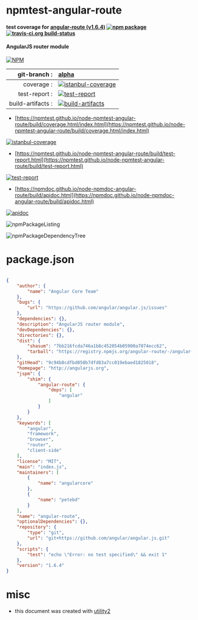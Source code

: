 # npmtest-angular-route

#### test coverage for  [angular-route (v1.6.4)](http://angularjs.org)  [![npm package](https://img.shields.io/npm/v/npmtest-angular-route.svg?style=flat-square)](https://www.npmjs.org/package/npmtest-angular-route) [![travis-ci.org build-status](https://api.travis-ci.org/npmtest/node-npmtest-angular-route.svg)](https://travis-ci.org/npmtest/node-npmtest-angular-route)

#### AngularJS router module

[![NPM](https://nodei.co/npm/angular-route.png?downloads=true&downloadRank=true&stars=true)](https://www.npmjs.com/package/angular-route)

| git-branch : | [alpha](https://github.com/npmtest/node-npmtest-angular-route/tree/alpha)|
|--:|:--|
| coverage : | [![istanbul-coverage](https://npmtest.github.io/node-npmtest-angular-route/build/coverage.badge.svg)](https://npmtest.github.io/node-npmtest-angular-route/build/coverage.html/index.html)|
| test-report : | [![test-report](https://npmtest.github.io/node-npmtest-angular-route/build/test-report.badge.svg)](https://npmtest.github.io/node-npmtest-angular-route/build/test-report.html)|
| build-artifacts : | [![build-artifacts](https://npmtest.github.io/node-npmtest-angular-route/glyphicons_144_folder_open.png)](https://github.com/npmtest/node-npmtest-angular-route/tree/gh-pages/build)|

- [https://npmtest.github.io/node-npmtest-angular-route/build/coverage.html/index.html](https://npmtest.github.io/node-npmtest-angular-route/build/coverage.html/index.html)

[![istanbul-coverage](https://npmtest.github.io/node-npmtest-angular-route/build/screenCapture.buildCi.browser.%252Ftmp%252Fbuild%252Fcoverage.lib.html.png)](https://npmtest.github.io/node-npmtest-angular-route/build/coverage.html/index.html)

- [https://npmtest.github.io/node-npmtest-angular-route/build/test-report.html](https://npmtest.github.io/node-npmtest-angular-route/build/test-report.html)

[![test-report](https://npmtest.github.io/node-npmtest-angular-route/build/screenCapture.buildCi.browser.%252Ftmp%252Fbuild%252Ftest-report.html.png)](https://npmtest.github.io/node-npmtest-angular-route/build/test-report.html)

- [https://npmdoc.github.io/node-npmdoc-angular-route/build/apidoc.html](https://npmdoc.github.io/node-npmdoc-angular-route/build/apidoc.html)

[![apidoc](https://npmdoc.github.io/node-npmdoc-angular-route/build/screenCapture.buildCi.browser.%252Ftmp%252Fbuild%252Fapidoc.html.png)](https://npmdoc.github.io/node-npmdoc-angular-route/build/apidoc.html)

![npmPackageListing](https://npmtest.github.io/node-npmtest-angular-route/build/screenCapture.npmPackageListing.svg)

![npmPackageDependencyTree](https://npmtest.github.io/node-npmtest-angular-route/build/screenCapture.npmPackageDependencyTree.svg)



# package.json

```json

{
    "author": {
        "name": "Angular Core Team"
    },
    "bugs": {
        "url": "https://github.com/angular/angular.js/issues"
    },
    "dependencies": {},
    "description": "AngularJS router module",
    "devDependencies": {},
    "directories": {},
    "dist": {
        "shasum": "7bb216fcda746a1b8c452054b05900a7074ecc62",
        "tarball": "https://registry.npmjs.org/angular-route/-/angular-route-1.6.4.tgz"
    },
    "gitHead": "9c94b8cdfbd050b7dfd83a7cc019ebaed1825018",
    "homepage": "http://angularjs.org",
    "jspm": {
        "shim": {
            "angular-route": {
                "deps": [
                    "angular"
                ]
            }
        }
    },
    "keywords": [
        "angular",
        "framework",
        "browser",
        "router",
        "client-side"
    ],
    "license": "MIT",
    "main": "index.js",
    "maintainers": [
        {
            "name": "angularcore"
        },
        {
            "name": "petebd"
        }
    ],
    "name": "angular-route",
    "optionalDependencies": {},
    "repository": {
        "type": "git",
        "url": "git+https://github.com/angular/angular.js.git"
    },
    "scripts": {
        "test": "echo \"Error: no test specified\" && exit 1"
    },
    "version": "1.6.4"
}
```



# misc
- this document was created with [utility2](https://github.com/kaizhu256/node-utility2)
